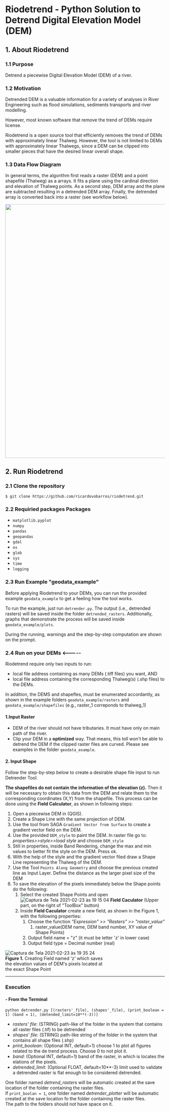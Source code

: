 # Riodetrend - Python Solution to Detrend Digital Elevation Model (DEM)


## 1. About Riodetrend

### 1.1 Purpose
Detrend a piecewise Digital Elevation Model (DEM) of a river.
### 1.2 Motivation 
Detrended DEM is a valuable information for a variety of analyses in River Engineering
such as flood simulations, sediments transports and river modelling. 

However, most known software that remove the trend of DEMs require license. 

Riodetrend is a open source tool that efficiently removes the trend of DEMs with approximately linear Thalweg. However, the tool is not 
limited to DEMs with approximately linear Thalwegs, since a DEM can be clipped into smaller pieces that have the desired linear
overall shape.   
    

### 1.3 Data Flow Diagram
In general terms, the algorithm first reads a raster (DEM) and a point shapefile (Thalweg) as a arrays. It fits a plane
using the cardinal direction and elevation of Thalweg points. As a second step, DEM array and the plane are subtracted resulting in a 
detrended DEM array. Finally, the detrended array is converted back into a raster (see workflow below).  
  
<img src="https://media.github.tik.uni-stuttgart.de/user/2363/files/537af300-751d-11eb-87ba-455bd7ca31ec" width = "800" />


## 2. Run Riodetrend

### 2.1 Clone the repository
    $ git clone https://github.com/ricardovobarros/riodetrend.git

### 2.2 Requiried packages Packages 
- `matplotlib.pyplot`
- `numpy`   
- `pandas`
- `geopandas`
- `gdal`
- `os`
- `glob`
- `sys`
- `time`
- `logging`

### 2.3 Run Example "geodata_example"
Before applying Riodetrend to your DEMs, you can run the provided example ``geodata_example`` to get a feeling how the tool works.

To run the example, just run `detrender.py`.  The output (i.e., detrended rasters) will be saved inside the folder ``detrended_rasters``.
Additionally, graphs that demonstrate the process will be saved inside `geodata_example/plots`. 

During the running, warnings and the step-by-step computation are shown on the prompt.

### 2.4  Run on your DEMs <-----
Riodetrend require only two inputs to run:
+ local file address containing as many DEMs (.tiff files) you want, AND
+ local file address containing the corresponding Thalweg(s) (.shp files) to the DEMs. 

In addition, the DEMS and shapefles, must be enumerated accordantly, as shown in the example folders ``geodata_example/rasters`` 
and ``geodata_example/shapefiles`` (e.g., raster_1 correponds to thalweg_1)



#### 1.Input Raster

 - DEM of the river should not have tributaries. It must have only on main path of the river.
 - Clip your DEM in a **optimized**  way. That means, this toll won't be able to detrend the DEM
 if the clipped raster files are curved. Please see examples in the folder `geodata_example`.
 
#### 2. Input Shape 
Follow the step-by-step below to create a desirable shape file input to run Detrender Tool.

__The shapefiles do not contain the information of the elevation (z).__ 
Then it will be necessary to obtain this data from the DEM and relate them to the corresponding coordinates (X,Y)
from the shapefile. This process can be done using the **Field Calculator**, 
as shown in following steps:

1. Open a piecewise DEM in (QGIS).
1. Create a Shape Line with the same projection of DEM.
1. Use the tool from SAGA `Gradient Vector from Surface` to create a gradient vector field on the DEM.
1. Use the  provided `DEM_style` to paint the DEM. In raster file go to: _properties>>style>>load style_ and choose `DEM_style`
1. Still in properties, inside Band Rendering, change the max and min values to better fit the style on the DEM. Press ok. 
1. With the help of the style and the gradient vector filed draw a Shape Line representing the Thalweg of the DEM.
1. Use the Tool `Points Along Geometry` and choose the previous created line as Input Layer. Define the distance as the larger pixel size of the DEM
1. To save the elevation of the pixels immediately below the Shape points do the following: 
    1. Select the created Shape Points  and open ![Captura de Tela 2021-02-23 às 19 15 04](https://media.github.tik.uni-stuttgart.de/user/2363/files/afbc4080-760b-11eb-8d1b-e16be50c6df0) **Field Caculator** (Upper part, on the right of "ToolBox" button)
    1. Inside **Field Caculator** create a new field, as shown in the Figure 1, with the following properties:
        1. Choose the function _"Expression" >> "Rasters" >> "raster_value"_  
            1. raster_value(DEM name, DEM band number, XY value of Shape Points)  
        1. Output field name = "z" (it must be letter 'z' in lower case)
        1. Output field type = Decimal number (real)




![Captura de Tela 2021-02-23 às 19 35 24](https://media.github.tik.uni-stuttgart.de/user/2363/files/68837f00-760e-11eb-8b39-7c53e029cc8d) \
**Figure 1.** Creating Field named 'z' which saves \
the elevation values of DEM's pixels located at  
the exact Shape Point


----
### Execution
#### - From the Terminal



`python detrender.py [(rasters'_file),
                        (shapes'_file),
                        (print_boolean = 1)
                        (band = 1),
                        (detended_limit=10**(-3))]`
+ *rasters' file*: (STRING) path-like of the folder in the system that contains all 
raster files (.tif) to be detrended
+ *shapes' file*: (STRING) path-like string of the folder in the system that contains all 
shape files (.shp)
+ *print_boolean*: (Optional INT, default=1) choose 1 to plot all figures related to the de
trend process. Choose 0 to not plot it.
+ *band*: (Optional INT, default=1) band of the raster, in which is locates the elations of the pixels.
+ *detrended_limit*: (Optional FLOAT, default=10**-3) limit used to validate a detrended raster is flat enough 
to be considered detrended.
  
One folder named *detrend_rasters* will be automatic created at the save location of the 
folder containing the raster files.\
If `print_boolan = 1`, one folder named *detrender_plotter* will be automatic created at the save location fo the 
folder containing the raster files.\
The path to the folders should not have space on it.

  






